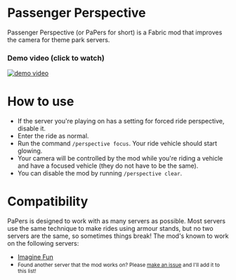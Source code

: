 # Passenger Perspective

Passenger Perspective (or PaPers for short) is a Fabric mod that improves the camera for theme park servers.

### Demo video (click to watch)
[![demo video](https://img.youtube.com/vi/YjpCdvbhAQo/0.jpg)](https://youtu.be/YjpCdvbhAQo)

# How to use

- If the server you're playing on has a setting for forced ride perspective, disable it.
- Enter the ride as normal.
- Run the command `/perspective focus`. Your ride vehicle should start glowing.
- Your camera will be controlled by the mod while you're riding a vehicle and have a focused vehicle (they do not have 
to be the same).
- You can disable the mod by running `/perspective clear`.

# Compatibility
PaPers is designed to work with as many servers as possible. Most servers use the same technique to make rides using 
armour stands, but no two servers are the same, so sometimes things break!
The mod's known to work on the following servers:
- [Imagine Fun](https://imaginefun.net)
- <small>Found another server that the mod works on? Please [make an issue](https://github.com/lucyydotp/passenger-perspective/issues/new) and I'll add it to this list!</small>
